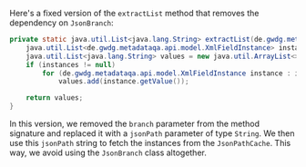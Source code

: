 Here's a fixed version of the `extractList` method that removes the dependency on `JsonBranch`:

```java
private static java.util.List<java.lang.String> extractList(de.gwdg.metadataqa.api.model.pathcache.JsonPathCache cache, java.lang.String jsonPath) {
    java.util.List<de.gwdg.metadataqa.api.model.XmlFieldInstance> instances = cache.get(jsonPath);
    java.util.List<java.lang.String> values = new java.util.ArrayList<>();
    if (instances != null)
        for (de.gwdg.metadataqa.api.model.XmlFieldInstance instance : instances)
            values.add(instance.getValue());

    return values;
}
```

In this version, we removed the `branch` parameter from the method signature and replaced it with a `jsonPath` parameter of type `String`. We then use this `jsonPath` string to fetch the instances from the `JsonPathCache`. This way, we avoid using the `JsonBranch` class altogether.